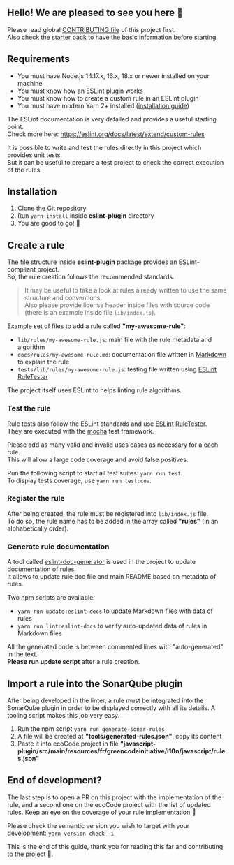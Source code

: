 ## Hello! We are pleased to see you here 👋

Please read
global [CONTRIBUTING file](https://github.com/green-code-initiative/ecoCode-linter/blob/main/CONTRIBUTING.md) of this
project first.\
Also check the [starter pack](https://github.com/green-code-initiative/ecoCode-common/blob/main/doc/starter-pack.md) to
have the basic information before starting.

## Requirements

- You must have Node.js 14.17.x, 16.x, 18.x or newer installed on your machine
- You must know how an ESLint plugin works
- You must know how to create a custom rule in an ESLint plugin
- You must have modern Yarn 2+ installed ([installation guide](https://yarnpkg.com/getting-started/install))

The ESLint documentation is very detailed and provides a useful starting point.\
Check more here: https://eslint.org/docs/latest/extend/custom-rules

It is possible to write and test the rules directly in this project which provides unit tests.\
But it can be useful to prepare a test project to check the correct execution of the rules.

## Installation

1. Clone the Git repository
2. Run `yarn install` inside **eslint-plugin** directory
3. You are good to go! 🚀

## Create a rule

The file structure inside **eslint-plugin** package provides an ESLint-compliant project.\
So, the rule creation follows the recommended standards.

> It may be useful to take a look at rules already written to use the same structure and conventions.\
> Also please provide license header inside files with source code (there is an example inside file `lib/index.js`).

Example set of files to add a rule called **"my-awesome-rule"**:

- `lib/rules/my-awesome-rule.js`: main file with the rule metadata and algorithm
- `docs/rules/my-awesome-rule.md`: documentation file written in [Markdown](https://www.markdownguide.org/cheat-sheet/)
  to explain the rule
- `tests/lib/rules/my-awesome-rule.js`: testing file written
  using [ESLint RuleTester](https://eslint.org/docs/latest/integrate/nodejs-api#ruletester)

The project itself uses ESLint to helps linting rule algorithms.

### Test the rule

Rule tests also follow the ESLint standards and
use [ESLint RuleTester](https://eslint.org/docs/latest/integrate/nodejs-api#ruletester).\
They are executed with the [mocha](https://mochajs.org/) test framework.

Please add as many valid and invalid uses cases as necessary for a each rule.\
This will allow a large code coverage and avoid false positives.

Run the following script to start all test suites: `yarn run test`.\
To display tests coverage, use `yarn run test:cov`.

### Register the rule

After being created, the rule must be registered into `lib/index.js` file.\
To do so, the rule name has to be added in the array called **"rules"** (in an alphabetically order).

### Generate rule documentation

A tool called [eslint-doc-generator](https://github.com/bmish/eslint-doc-generator) is used in the project to update
documentation of rules.\
It allows to update rule doc file and main README based on metadata of rules.

Two npm scripts are available:

- `yarn run update:eslint-docs` to update Markdown files with data of rules
- `yarn run lint:eslint-docs` to verify auto-updated data of rules in Markdown files

All the generated code is between commented lines with "auto-generated" in the text.\
**Please run update script** after a rule creation.

## Import a rule into the SonarQube plugin

After being developed in the linter, a rule must be integrated into the SonarQube plugin in order to be displayed
correctly with all its details. A tooling script makes this job very easy.

1. Run the npm script `yarn run generate-sonar-rules`
2. A file will be created at **"tools/generated-rules.json"**, copy its content
3. Paste it into ecoCode project in file
   **"javascript-plugin/src/main/resources/fr/greencodeinitiative/i10n/javascript/rules.json"**

## End of development?

The last step is to open a PR on this project with the implementation of the rule, and a second one on the ecoCode
project with the list of updated rules. Keep an eye on the coverage of your rule implementation 👀

Please check the semantic version you wish to target with your development: `yarn version check -i`

This is the end of this guide, thank you for reading this far and contributing to the project 🙏.
